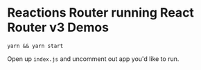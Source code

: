 # Reactions Router running React Router v3 Demos

```
yarn && yarn start
```

Open up `index.js` and uncomment out app you'd like to run.
